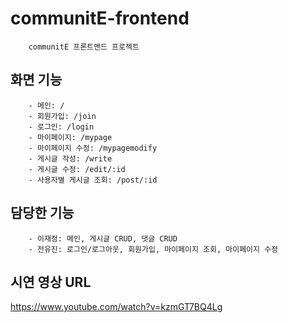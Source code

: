 # communitE-frontend

```
    communitE 프론트앤드 프로젝트
```

## 화면 기능

```
    - 메인: /
    - 회원가입: /join
    - 로그인: /login
    - 마이페이지: /mypage
    - 마이페이지 수정: /mypagemodify
    - 게시글 작성: /write
    - 게시글 수정: /edit/:id
    - 사용자별 게시글 조회: /post/:id
```

## 담당한 기능

```
    - 이재정: 메인, 게시글 CRUD, 댓글 CRUD
    - 전유진: 로그인/로그아웃, 회원가입, 마이페이지 조회, 마이페이지 수정
```

## 시연 영상 URL
<https://www.youtube.com/watch?v=kzmGT7BQ4Lg>
